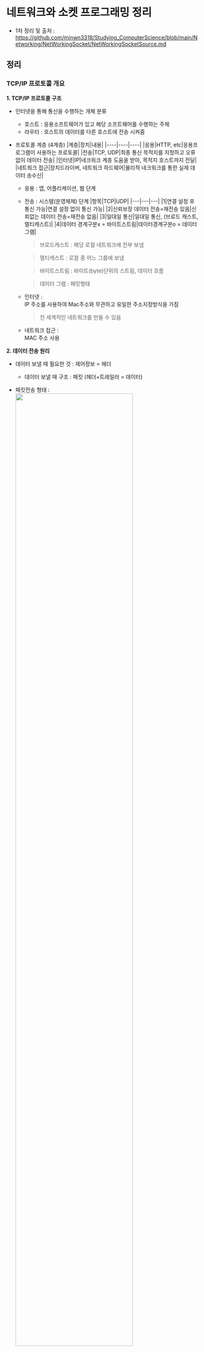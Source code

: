 # 네트워크와 소켓 프로그래밍 정리   
* 1차 정리 및 출처 : https://github.com/minwn3318/Studying_ComputerScience/blob/main/Networking/NetWorkingSocket/NetWorkingSocketSource.md

## 정리   
### TCP/IP 프로토콜 개요   
**1. TCP/IP 프로토콜 구조**
   * 인터넷을 통해 통신을 수행하는 개체 분류
     - 호스트 : 응용소프트웨어가 있고 해당 소프트웨어를 수행하는 주체
     - 라우터 : 호스트의 데이터를 다른 호스트에 전송 시켜줌
       
   * 프로토콜 계층 (4계층)
     |계층|장치|내용|
     |----|----|----|
     |응용|HTTP, etc|응용프로그램이 사용하는 프로토콜|
     |전송|TCP, UDP|최종 통신 목적지를 지정하고 오류없이 데이터 전송|
     |인터넷|IP|네크워크 계층 도움을 받아, 목적지 호스트까지 전달|
     |네트워크 접근|장치드라이버, 네트워크 하드웨어|물리적 네크워크를 통한 실제 데이터 송수신|

     * 응용 : 앱, 어플리케이션, 웹 단계 
       
     * 전송 : 시스템(운영체제) 단계
       |항목|TCP|UDP|
       |---|---|---|
       |1|연결 설정 후 통신 가능|연결 설정 없이 통신 가능|
       |2|신뢰보장 데이터 전송=재전송 있음|신뢰없는 데이터 전송=재전송 없음|
       |3|일대일 통신|일대일 통신, (브로드 캐스트, 멀티캐스트)|
       |4|데이터 경계구분x = 바이트스트림|데이터경계구분o = 데이터그램|
       > 브로드캐스트 : 해당 로컬 네트워크에 전부 보냄
       
       > 멀티캐스트 : 로컬 중 어느 그룹에 보냄
  
       > 바이트스트림 : 바이트(byte)단위의 스트림, 데이터 흐름
     
       > 데이터 그램 : 패킷형태 
     * 인터넷 :   
       IP 주소를 사용하여 Mac주소와 무관하고 유일한 주소지정방식을 가짐
         
       > 전 세계적인 네트워크를 만들 수 있음
     * 네트워크 접근 :   
       MAC 주소 사용
       
**2. 데이터 전송 원리**
   * 데이터 보낼 때 필요한 것 : 제어정보 = 헤더
     * 데이터 보낼 때 구조 : 패킷 (헤더+트레일러 = 데이터)   

   * 패킷전송 형태 :   
     <img src = "https://github.com/minwn3318/Studying_ComputerScience/assets/123531300/e02b81d3-843f-47d7-af97-5b6836267b58.png" width = "80%" hight = "80%">
     * 패킷전송 형태 (인터넷) :   
       <img src = "https://github.com/minwn3318/Studying_ComputerScience/assets/123531300/c7290ff8-8d15-462e-bd51-52de3d760d3f.png" width = "80%" hight = "80%">

**3. ip주소, 포트번호**
   * ip 주소 :
     * IPv4와 IPv6으로 나뉨
     * 물리주소와 분리되어있고 유일한 주소라서 호스트를 구분할 수 있음
     * 그러나 호스트안의 프로세스들은 구분 못 함
   * 포트번호 :
     * 통신의 종착점
     * 한 프로세스가 여러 포트번호를 쓰거나, 여러 프로세스가 같은 포트번호를 쓸 수 있음
   * 도메인 주소 :
     * IP주소를 사람이 알아보기 쉽게하는 주소  (http://git같은거)
       
**4. 클라이언트 + 서버모델**
   * 클라이언트 : 서비스 요청
   * 서버 모델 : 서비스 처리
-------------
### 소켓의 개념   
**1. 소켓 통신 구체화**   
<img src = "https://github.com/minwn3318/Studying_ComputerScience/assets/123531300/3e2951f5-3bfb-4bd8-88f4-3ad612c333e9.png" width = "80%" hight = "80%">   

**2. 데이터타입 개념**
   * 운영체제의 핸들(일단 만들어 놓으면 리소스를 쓰면서 제어할 수 있음)
   * 통신종단점
   * 네트워크의 인터페이스(구현과 사용분리, 즉 기능의 추상화를 말함)
-------------
### 소켓 특징   
**+ 장점**
  1. 호환성이 좋다 -> 기존 코드를 이식하여 활용하기 좋다
  2. 여러운영체제에서 사용가능
  3. 다르 프로토콜로 변경가능
  4. 저수준 언어라서, 세부제어가 가능하고 고성능 네트워크 프로그램 개발 가능

**+ 단점**
  1. 프로그래머가 다 설계해야하는 귀찮음 존재
  2. 데이터 변환 처리를 해야하는 귀찮음 존재   

